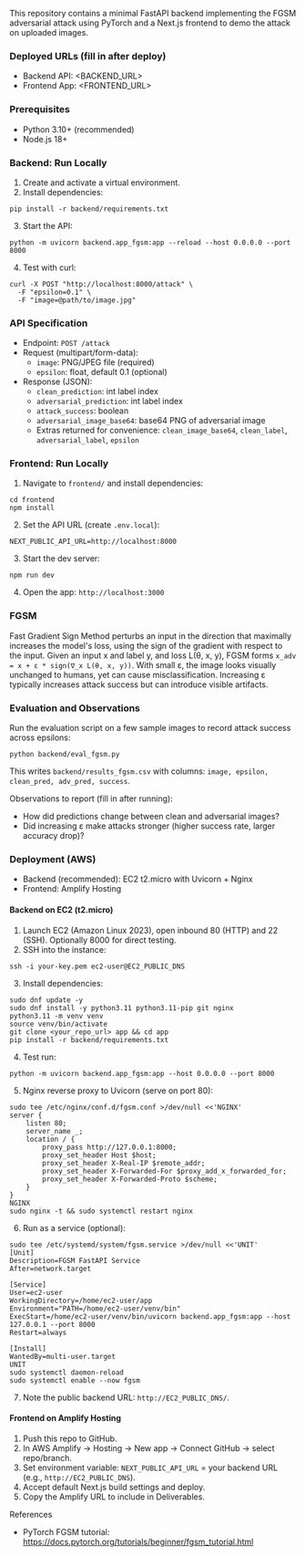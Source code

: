 This repository contains a minimal FastAPI backend implementing the FGSM adversarial attack using PyTorch and a Next.js frontend to demo the attack on uploaded images.

### Deployed URLs (fill in after deploy)
- Backend API: <BACKEND_URL>
- Frontend App: <FRONTEND_URL>

### Prerequisites
- Python 3.10+ (recommended)
- Node.js 18+

### Backend: Run Locally
1. Create and activate a virtual environment.
2. Install dependencies:
```
pip install -r backend/requirements.txt
```
3. Start the API:
```
python -m uvicorn backend.app_fgsm:app --reload --host 0.0.0.0 --port 8000
```
4. Test with curl:
```
curl -X POST "http://localhost:8000/attack" \
  -F "epsilon=0.1" \
  -F "image=@path/to/image.jpg"
```

### API Specification
- Endpoint: `POST /attack`
- Request (multipart/form-data):
  - `image`: PNG/JPEG file (required)
  - `epsilon`: float, default 0.1 (optional)
- Response (JSON):
  - `clean_prediction`: int label index
  - `adversarial_prediction`: int label index
  - `attack_success`: boolean
  - `adversarial_image_base64`: base64 PNG of adversarial image
  - Extras returned for convenience: `clean_image_base64`, `clean_label`, `adversarial_label`, `epsilon`

### Frontend: Run Locally
1. Navigate to `frontend/` and install dependencies:
```
cd frontend
npm install
```
2. Set the API URL (create `.env.local`):
```
NEXT_PUBLIC_API_URL=http://localhost:8000
```
3. Start the dev server:
```
npm run dev
```
4. Open the app: `http://localhost:3000`

### FGSM
Fast Gradient Sign Method perturbs an input in the direction that maximally increases the model's loss, using the sign of the gradient with respect to the input. Given an input x and label y, and loss L(θ, x, y), FGSM forms `x_adv = x + ε * sign(∇_x L(θ, x, y))`. With small ε, the image looks visually unchanged to humans, yet can cause misclassification. Increasing ε typically increases attack success but can introduce visible artifacts.

### Evaluation and Observations
Run the evaluation script on a few sample images to record attack success across epsilons:
```
python backend/eval_fgsm.py
```
This writes `backend/results_fgsm.csv` with columns: `image, epsilon, clean_pred, adv_pred, success`.

Observations to report (fill in after running):
- How did predictions change between clean and adversarial images?
- Did increasing ε make attacks stronger (higher success rate, larger accuracy drop)?

### Deployment (AWS)
- Backend (recommended): EC2 t2.micro with Uvicorn + Nginx
- Frontend: Amplify Hosting

#### Backend on EC2 (t2.micro)
1) Launch EC2 (Amazon Linux 2023), open inbound 80 (HTTP) and 22 (SSH). Optionally 8000 for direct testing.
2) SSH into the instance:
```
ssh -i your-key.pem ec2-user@EC2_PUBLIC_DNS
```
3) Install dependencies:
```
sudo dnf update -y
sudo dnf install -y python3.11 python3.11-pip git nginx
python3.11 -m venv venv
source venv/bin/activate
git clone <your_repo_url> app && cd app
pip install -r backend/requirements.txt
```
4) Test run:
```
python -m uvicorn backend.app_fgsm:app --host 0.0.0.0 --port 8000
```
5) Nginx reverse proxy to Uvicorn (serve on port 80):
```
sudo tee /etc/nginx/conf.d/fgsm.conf >/dev/null <<'NGINX'
server {
    listen 80;
    server_name _;
    location / {
        proxy_pass http://127.0.0.1:8000;
        proxy_set_header Host $host;
        proxy_set_header X-Real-IP $remote_addr;
        proxy_set_header X-Forwarded-For $proxy_add_x_forwarded_for;
        proxy_set_header X-Forwarded-Proto $scheme;
    }
}
NGINX
sudo nginx -t && sudo systemctl restart nginx
```
6) Run as a service (optional):
```
sudo tee /etc/systemd/system/fgsm.service >/dev/null <<'UNIT'
[Unit]
Description=FGSM FastAPI Service
After=network.target

[Service]
User=ec2-user
WorkingDirectory=/home/ec2-user/app
Environment="PATH=/home/ec2-user/venv/bin"
ExecStart=/home/ec2-user/venv/bin/uvicorn backend.app_fgsm:app --host 127.0.0.1 --port 8000
Restart=always

[Install]
WantedBy=multi-user.target
UNIT
sudo systemctl daemon-reload
sudo systemctl enable --now fgsm
```
7) Note the public backend URL: `http://EC2_PUBLIC_DNS/`.

#### Frontend on Amplify Hosting
1) Push this repo to GitHub.
2) In AWS Amplify → Hosting → New app → Connect GitHub → select repo/branch.
3) Set environment variable: `NEXT_PUBLIC_API_URL` = your backend URL (e.g., `http://EC2_PUBLIC_DNS`).
4) Accept default Next.js build settings and deploy.
5) Copy the Amplify URL to include in Deliverables.


References
- PyTorch FGSM tutorial: https://docs.pytorch.org/tutorials/beginner/fgsm_tutorial.html